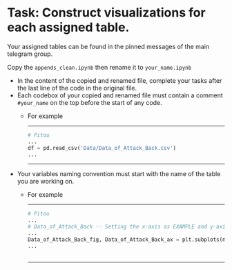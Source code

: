 # Task: Construct visualizations for each assigned table.

Your assigned tables can be found in the pinned messages of the main telegram group.

Copy the `appends_clean.ipynb` then rename it to `your_name.ipynb`

- In the content of the copied and renamed file, complete your tasks after the last line of the code in the original file.
- Each codebox of your copied and renamed file must contain a comment `#your_name` on the top before the start of any code.
  - For example
    <hr>
    
    ```python
    # Pitou
    ...
    df = pd.read_csv('Data/Data_of_Attack_Back.csv')
    ...
    ```

    <hr>
- Your variables naming convention must start with the name of the table you are working on.
  - For example
    <hr>

    ```python
    # Pitou
    ...
    # Data_of_Attack_Back -- Setting the x-axis as EXAMPLE and y-axis
    ...
    Data_of_Attack_Back_fig, Data_of_Attack_Back_ax = plt.subplots(nrows=1, ncols=1, figsize=(120,40))
    ...
      
    ```

    <hr>
